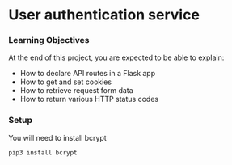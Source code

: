 # User authentication service

### Learning Objectives
At the end of this project, you are expected to be able to explain:
- How to declare API routes in a Flask app
- How to get and set cookies
- How to retrieve request form data
- How to return various HTTP status codes

### Setup
You will need to install bcrypt
```
pip3 install bcrypt
```
